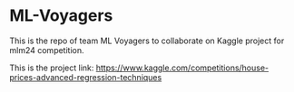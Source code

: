 # ML-Voyagers
This is the repo of team ML Voyagers to collaborate on Kaggle project for mlm24 competition.

This is the project link: https://www.kaggle.com/competitions/house-prices-advanced-regression-techniques

